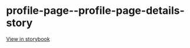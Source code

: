 # profile-page--profile-page-details-story

[View in storybook](https://raw.githack.com/Independent-Digital-News-and-Media-Ltd/standard-pwamp-sb/PR-601-sb/index.html?path=/story/profile-page--profile-page-details-story)